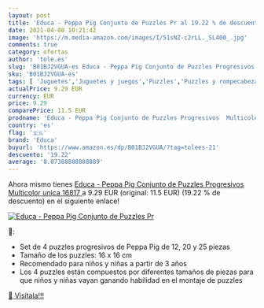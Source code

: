 ```yaml
---
layout: post
title: 'Educa - Peppa Pig Conjunto de Puzzles Pr al 19.22 % de descuento'
date: 2021-04-08 10:21:42
image: 'https://m.media-amazon.com/images/I/51sNZ-c2rLL._SL400_.jpg'
comments: true
category: ofertas
author: 'tole.es'
slug: 'B01BJ2VGUA-es Educa - Peppa Pig Conjunto de Puzzles Progresivos...'
sku: 'B01BJ2VGUA-es'
tags: [ 'Juguetes','Juguetes y juegos','Puzzles','Puzzles y rompecabezas','educa','peppa','pig', ]
actualPrice: 9.29 EUR
currency: EUR
price: 9.29
comparePrice: 11.5 EUR
prodname: 'Educa - Peppa Pig Conjunto de Puzzles Progresivos  Multicolor  unica  16817 '
country: 'es'
flag: '🇪🇸'
brand: 'Educa'
buyurl: 'https://www.amazon.es/dp/B01BJ2VGUA/?tag=tolees-21'
descuento: '19.22'
average: '8.07388888888889'
---
```


Ahora mismo tienes [Educa - Peppa Pig Conjunto de Puzzles Progresivos  Multicolor  unica  16817 ](https://www.amazon.es/dp/B01BJ2VGUA/?tag=tolees-21) a 9.29 EUR (original: 11.5 EUR) (19.22 %  de descuento) en el siguiente enlace!

[![Educa - Peppa Pig Conjunto de Puzzles Pr](https://m.media-amazon.com/images/I/51sNZ-c2rLL._SL400_.jpg)](https://www.amazon.es/dp/B01BJ2VGUA/?tag=tolees-21)

🔎:

- Set de 4 puzzles progresivos de Peppa Pig de 12, 20 y 25 piezas
- Tamaño de los puzzles: 16 x 16 cm
- Recomendado para niños y niñas a partir de 3 años
- Los 4 puzzles están compuestos por diferentes tamaños de piezas para que niños y niñas vayan ganando habilidad en el montaje de puzzles

[🛒 Visítala!!!](https://www.amazon.es/dp/B01BJ2VGUA/?tag=tolees-21)
